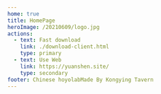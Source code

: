 ```yaml
---
home: true
title: HomePage
heroImage: /20210609/logo.jpg
actions:
  - text: Fast download
    link: ./download-client.html
    type: primary
  - text: Use Web
    link: https://yuanshen.site/
    type: secondary
footer: Chinese hoyolabMade By Kongying Tavern
---
```


<script setup>
import { onMounted } from 'vue'
import { ElNotification } from 'element-plus';
onMounted(()=>{
  if(window.localStorage.getItem("QUESTIONNAIRE")) return;
  setTimeout(()=>{
    ElNotification({
      title: 'Questionnaire',
      duration: 5000,
      showClose: true,
      dangerouslyUseHTMLString: true,
      message: 'Fill out the questionnaire about the map to help us continue to optimize.<br/><a href="https://forms.gle/L9axyuNarT66wSwNA" target="_blank" rel="noopener noreferrer">https://forms.gle/L9axyuNarT66wSwNA</a>',
      position: 'bottom-right',
      onClose: () => {
        window.localStorage.setItem("QUESTIONNAIRE", "true");
      }
    })
  }, 1000);
})

</script>
